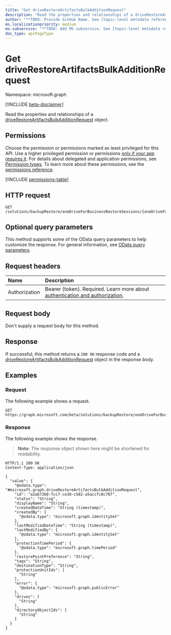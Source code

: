 ```yaml
---
title: "Get driveRestoreArtifactsBulkAdditionRequest"
description: "Read the properties and relationships of a driveRestoreArtifactsBulkAdditionRequest object."
author: "**TODO: Provide GitHub Name. See [topic-level metadata reference](https://aka.ms/msgo?pagePath=Document-APIs/Guidelines/Metadata)**"
ms.localizationpriority: medium
ms.subservice: "**TODO: Add MS subservice. See [topic-level metadata reference](https://aka.ms/msgo?pagePath=Document-APIs/Guidelines/Metadata)**"
doc_type: apiPageType
---
```


# Get driveRestoreArtifactsBulkAdditionRequest

Namespace: microsoft.graph

[!INCLUDE [beta-disclaimer](../../includes/beta-disclaimer.md)]

Read the properties and relationships of a [driveRestoreArtifactsBulkAdditionRequest](../resources/driverestoreartifactsbulkadditionrequest.md) object.

## Permissions

Choose the permission or permissions marked as least privileged for this API. Use a higher privileged permission or permissions [only if your app requires it](/graph/permissions-overview#best-practices-for-using-microsoft-graph-permissions). For details about delegated and application permissions, see [Permission types](/graph/permissions-overview#permission-types). To learn more about these permissions, see the [permissions reference](/graph/permissions-reference).

<!-- {
  "blockType": "permissions",
  "name": "driverestoreartifactsbulkadditionrequest-get-permissions"
}
-->
[!INCLUDE [permissions-table](../includes/permissions/driverestoreartifactsbulkadditionrequest-get-permissions.md)]

## HTTP request

<!-- {
  "blockType": "ignored"
}
-->
``` http
GET /solutions/backupRestore/oneDriveForBusinessRestoreSessions/{oneDriveForBusinessRestoreSessionId}/driveRestoreArtifactsBulkAdditionRequests/{driveRestoreArtifactsBulkAdditionRequestId}
```

## Optional query parameters

This method supports some of the OData query parameters to help customize the response. For general information, see [OData query parameters](/graph/query-parameters).

## Request headers

|Name|Description|
|:---|:---|
|Authorization|Bearer {token}. Required. Learn more about [authentication and authorization](/graph/auth/auth-concepts).|

## Request body

Don't supply a request body for this method.

## Response

If successful, this method returns a `200 OK` response code and a [driveRestoreArtifactsBulkAdditionRequest](../resources/driverestoreartifactsbulkadditionrequest.md) object in the response body.

## Examples

### Request

The following example shows a request.
<!-- {
  "blockType": "request",
  "name": "get_driverestoreartifactsbulkadditionrequest"
}
-->
``` http
GET https://graph.microsoft.com/beta/solutions/backupRestore/oneDriveForBusinessRestoreSessions/{oneDriveForBusinessRestoreSessionId}/driveRestoreArtifactsBulkAdditionRequests/{driveRestoreArtifactsBulkAdditionRequestId}
```


### Response

The following example shows the response.
>**Note:** The response object shown here might be shortened for readability.
<!-- {
  "blockType": "response",
  "truncated": true,
  "@odata.type": "microsoft.graph.driveRestoreArtifactsBulkAdditionRequest"
}
-->
``` http
HTTP/1.1 200 OK
Content-Type: application/json

{
  "value": {
    "@odata.type": "#microsoft.graph.driveRestoreArtifactsBulkAdditionRequest",
    "id": "a2a673b8-fcc7-ce38-c582-a5accfc8c707",
    "status": "String",
    "displayName": "String",
    "createdDateTime": "String (timestamp)",
    "createdBy": {
      "@odata.type": "microsoft.graph.identitySet"
    },
    "lastModifiedDateTime": "String (timestamp)",
    "lastModifiedBy": {
      "@odata.type": "microsoft.graph.identitySet"
    },
    "protectionTimePeriod": {
      "@odata.type": "microsoft.graph.timePeriod"
    },
    "restorePointPreference": "String",
    "tags": "String",
    "destinationType": "String",
    "protectionUnitIds": [
      "String"
    ],
    "error": {
      "@odata.type": "microsoft.graph.publicError"
    },
    "drives": [
      "String"
    ],
    "directoryObjectIds": [
      "String"
    ]
  }
}
```

